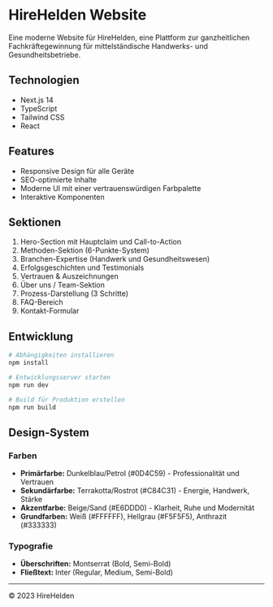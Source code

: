 # HireHelden Website

Eine moderne Website für HireHelden, eine Plattform zur ganzheitlichen Fachkräftegewinnung für mittelständische Handwerks- und Gesundheitsbetriebe.

## Technologien

- Next.js 14
- TypeScript
- Tailwind CSS
- React

## Features

- Responsive Design für alle Geräte
- SEO-optimierte Inhalte
- Moderne UI mit einer vertrauenswürdigen Farbpalette
- Interaktive Komponenten

## Sektionen

1. Hero-Section mit Hauptclaim und Call-to-Action
2. Methoden-Sektion (6-Punkte-System)
3. Branchen-Expertise (Handwerk und Gesundheitswesen)
4. Erfolgsgeschichten und Testimonials
5. Vertrauen & Auszeichnungen
6. Über uns / Team-Sektion
7. Prozess-Darstellung (3 Schritte)
8. FAQ-Bereich
9. Kontakt-Formular

## Entwicklung

```bash
# Abhängigkeiten installieren
npm install

# Entwicklungsserver starten
npm run dev

# Build für Produktion erstellen
npm run build
```

## Design-System

### Farben

- **Primärfarbe:** Dunkelblau/Petrol (#0D4C59) - Professionalität und Vertrauen
- **Sekundärfarbe:** Terrakotta/Rostrot (#C84C31) - Energie, Handwerk, Stärke
- **Akzentfarbe:** Beige/Sand (#E6DDD0) - Klarheit, Ruhe und Modernität
- **Grundfarben:** Weiß (#FFFFFF), Hellgrau (#F5F5F5), Anthrazit (#333333)

### Typografie

- **Überschriften:** Montserrat (Bold, Semi-Bold)
- **Fließtext:** Inter (Regular, Medium, Semi-Bold)

---

© 2023 HireHelden
